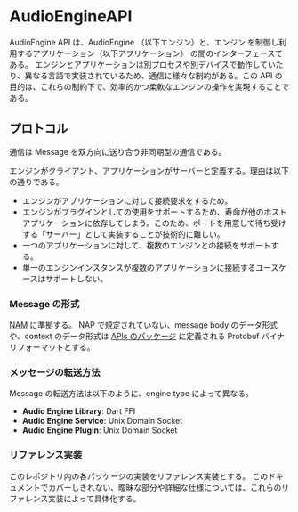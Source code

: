 # AudioEngineAPI

AudioEngine API は、AudioEngine （以下エンジン）と、エンジン を制御し利用するアプリケーション（以下アプリケーション） の間のインターフェースである。
エンジンとアプリケーションは別プロセスや別デバイスで動作していたり、異なる言語で実装されているため、通信に様々な制約がある。この API の目的は、これらの制約下で、効率的かつ柔軟なエンジンの操作を実現することである。

## プロトコル

通信は Message を双方向に送り合う非同期型の通信である。

エンジンがクライアント、アプリケーションがサーバーと定義する。理由は以下の通りである。

- エンジンがアプリケーションに対して接続要求をするため。
- エンジンがプラグインとしての使用をサポートするため、寿命が他のホストアプリケーションに依存してしまう。このため、ポートを用意して待ち受けする「サーバー」として実装することが技術的に難しい。
- 一つのアプリケーションに対して、複数のエンジンとの接続をサポートする。
- 単一のエンジンインスタンスが複数のアプリケーションに接続するユースケースはサポートしない。

### Message の形式

[NAM](nam.md) に準拠する。
NAP で規定されていない、message body のデータ形式や、context のデータ形式は [APIs のパッケージ](../../APIs/novonotes/audio_engine/README.md) に定義される Protobuf バイナリフォーマットとする。

### メッセージの転送方法

Message の転送方法は以下のように、engine type によって異なる。

- **Audio Engine Library**: Dart FFI
- **Audio Engine Service**: Unix Domain Socket
- **Audio Engine Plugin**: Unix Domain Socket

### リファレンス実装

このレポジトリ内の各パッケージの実装をリファレンス実装とする。
このドキュメントでカバーしきれない、曖昧な部分や詳細な仕様については、これらのリファレンス実装によって具体化する。
